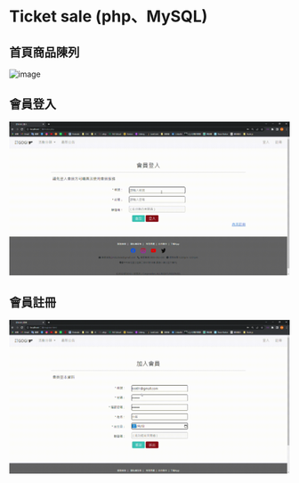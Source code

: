 # Ticket sale (php、MySQL)

## 首頁商品陳列
![image](https://github.com/Chengyou-Xie/Ticket-sale-php-MySQL-/blob/main/%E5%95%86%E5%93%81%E9%99%B3%E5%88%97.gif)

## 會員登入
![image](https://github.com/Chengyou-Xie/Ticket-sale-php-MySQL-/blob/main/%E6%9C%83%E5%93%A1%E7%99%BB%E5%85%A5.gif)

## 會員註冊
![image](https://github.com/Chengyou-Xie/Ticket-sale-php-MySQL-/blob/main/%E6%9C%83%E5%93%A1%E8%A8%BB%E5%86%8A.gif)
